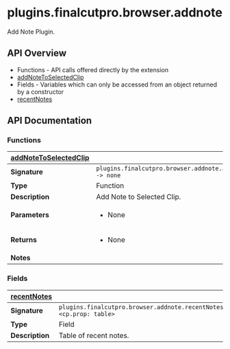 # plugins.finalcutpro.browser.addnote

Add Note Plugin.

## API Overview
* Functions - API calls offered directly by the extension
 * [addNoteToSelectedClip](#addNoteToSelectedClip)
* Fields - Variables which can only be accessed from an object returned by a constructor
 * [recentNotes](#recentNotes)

## API Documentation

### Functions

| [addNoteToSelectedClip](#addNoteToSelectedClip)         |                                                                                     |
| --------------------------------------------|-------------------------------------------------------------------------------------|
| **Signature**                               | `plugins.finalcutpro.browser.addnote.addNoteToSelectedClip() -> none`                                                                    |
| **Type**                                    | Function                                                                     |
| **Description**                             | Add Note to Selected Clip.                                                                     |
| **Parameters**                              | <ul><li>None</li></ul> |
| **Returns**                                 | <ul><li>None</li></ul>          |
| **Notes**                                   | <ul></ul>                |

### Fields

| [recentNotes](#recentNotes)         |                                                                                     |
| --------------------------------------------|-------------------------------------------------------------------------------------|
| **Signature**                               | `plugins.finalcutpro.browser.addnote.recentNotes <cp.prop: table>`                                                                    |
| **Type**                                    | Field                                                                     |
| **Description**                             | Table of recent notes.                                                                     |

